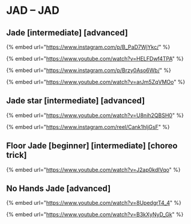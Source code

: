 # JAD – JAD

## Jade  \[intermediate] \[advanced]

{% embed url="https://www.instagram.com/p/B_PaD7WjYkc/" %}

{% embed url="https://www.youtube.com/watch?v=HELFDwf4TPA" %}

{% embed url="https://www.instagram.com/p/Brzy0Aso6Wb/" %}

{% embed url="https://www.youtube.com/watch?v=arJm5ZqVMOo" %}

## Jade star \[intermediate] \[advanced]

{% embed url="https://www.youtube.com/watch?v=U8nih2QBSH0" %}

{% embed url="https://www.instagram.com/reel/Cank1hljGsF" %}

## Floor Jade \[beginner] \[intermediate] \[choreo trick]

{% embed url="https://www.youtube.com/watch?v=J2ap0kdIVqo" %}

## No Hands Jade \[advanced]

{% embed url="https://www.youtube.com/watch?v=8UpedgrT4_4" %}

{% embed url="https://www.youtube.com/watch?v=B3kXyNyD_Gk" %}
